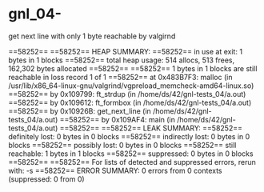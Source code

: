 # gnl_04-
get next line with only 1 byte reachable by valgirnd

==58252== 
==58252== HEAP SUMMARY:
==58252==     in use at exit: 1 bytes in 1 blocks
==58252==   total heap usage: 514 allocs, 513 frees, 162,302 bytes allocated
==58252== 
==58252== 1 bytes in 1 blocks are still reachable in loss record 1 of 1
==58252==    at 0x483B7F3: malloc (in /usr/lib/x86_64-linux-gnu/valgrind/vgpreload_memcheck-amd64-linux.so)
==58252==    by 0x109799: ft_strdup (in /home/ds/42/gnl-tests_04/a.out)
==58252==    by 0x109612: ft_formbox (in /home/ds/42/gnl-tests_04/a.out)
==58252==    by 0x10926B: get_next_line (in /home/ds/42/gnl-tests_04/a.out)
==58252==    by 0x109AF4: main (in /home/ds/42/gnl-tests_04/a.out)
==58252== 
==58252== LEAK SUMMARY:
==58252==    definitely lost: 0 bytes in 0 blocks
==58252==    indirectly lost: 0 bytes in 0 blocks
==58252==      possibly lost: 0 bytes in 0 blocks
==58252==    still reachable: 1 bytes in 1 blocks
==58252==         suppressed: 0 bytes in 0 blocks
==58252== 
==58252== For lists of detected and suppressed errors, rerun with: -s
==58252== ERROR SUMMARY: 0 errors from 0 contexts (suppressed: 0 from 0)
